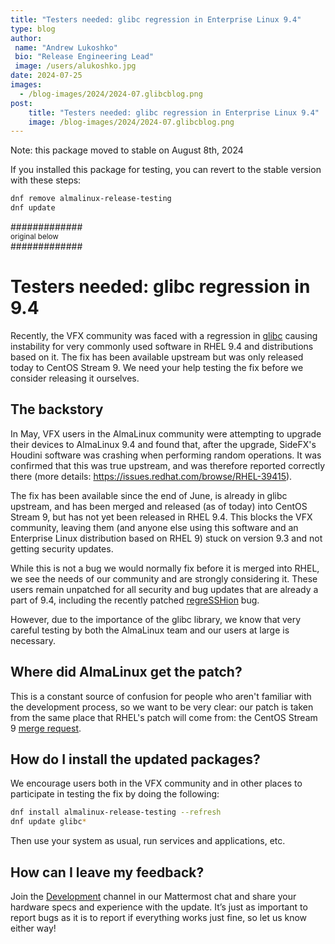 ```yaml
---
title: "Testers needed: glibc regression in Enterprise Linux 9.4"
type: blog
author: 
 name: "Andrew Lukoshko"
 bio: "Release Engineering Lead"
 image: /users/alukoshko.jpg
date: 2024-07-25
images:
  - /blog-images/2024/2024-07.glibcblog.png
post: 
    title: "Testers needed: glibc regression in Enterprise Linux 9.4"
    image: /blog-images/2024/2024-07.glibcblog.png
---
```


Note: this package moved to stable on August 8th, 2024

If you installed this package for testing, you can revert to the stable version with these steps:

```bash
dnf remove almalinux-release-testing 
dnf update 
```

#############
<br /><small>original below</small><br />
#############

# Testers needed: glibc regression in 9.4

Recently, the VFX community was faced with a regression in [glibc](https://en.wikipedia.org/wiki/Glibc) causing instability for very commonly used software in RHEL 9.4 and distributions based on it. The fix has been available upstream but was only released today to CentOS Stream 9. We need your help testing the fix before we consider releasing it ourselves.

## The backstory

In May, VFX users in the AlmaLinux community were attempting to upgrade their devices to AlmaLinux 9.4 and found that, after the upgrade, SideFX's Houdini software was crashing when performing random operations. It was confirmed that this was true upstream, and was therefore reported correctly there (more details: https://issues.redhat.com/browse/RHEL-39415).

The fix has been available since the end of June, is already in glibc upstream, and has been merged and released (as of today) into CentOS Stream 9, but has not yet been released in RHEL 9.4. This blocks the VFX community, leaving them (and anyone else using this software and an Enterprise Linux distribution based on RHEL 9) stuck on version 9.3 and not getting security updates. 

While this is not a bug we would normally fix before it is merged into RHEL, we see the needs of our community and are strongly considering it. These users remain unpatched for all security and bug updates that are already a part of 9.4, including the recently patched [regreSSHion](https://almalinux.org/blog/2024-07-01-almalinux-9-cve-2024-6387/) bug.

However, due to the importance of the glibc library, we know that very careful testing by both the AlmaLinux team and our users at large is necessary.

## Where did AlmaLinux get the patch?
This is a constant source of confusion for people who aren't familiar with the development process, so we want to be very clear: our patch is taken from the same place that RHEL's patch will come from: the CentOS Stream 9 [merge request](https://gitlab.com/redhat/centos-stream/rpms/glibc/-/merge_requests/176).

## How do I install the updated packages?
We encourage users both in the VFX community and in other places to participate in testing the fix by doing the following:
```bash
dnf install almalinux-release-testing --refresh
dnf update glibc*
```
Then use your system as usual, run services and applications, etc.

## How can I leave my feedback?
Join the [Development](https://chat.almalinux.org/almalinux/channels/development) channel in our Mattermost chat and share your hardware specs and experience with the update. It’s just as important to report bugs as it is to report if everything works just fine, so let us know either way!

